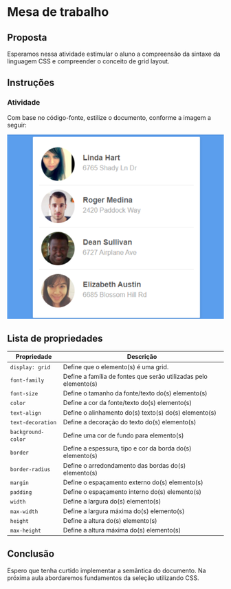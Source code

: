 # Mesa de trabalho

## Proposta 

Esperamos nessa atividade estimular o aluno a compreensão da sintaxe da linguagem CSS e compreender o conceito de grid layout.

## Instruções

### Atividade

Com base no código-fonte, estilize o documento, conforme a imagem a seguir:

![Interface que utilizaremos para atividade](./imagens/1.png)

## Lista de propriedades


| Propriedade      | Descrição                                                             |
|------------------|-----------------------------------------------------------------------|
|`display: grid`   | Define que o elemento(s) é uma grid.                                  |
|`font-family`     | Define a família de fontes que serão utilizadas pelo elemento(s)      |
|`font-size`       | Define o tamanho da fonte/texto do(s) elemento(s)                     |
|`color`           | Define a cor da fonte/texto do(s) elemento(s)                         |
|`text-align`      | Define o alinhamento do(s) texto(s) do(s) elemento(s)                 |
|`text-decoration` | Define a decoração do texto do(s) elemento(s)                         |
|`background-color`| Define uma cor de fundo para elemento(s)                              |
|`border`          | Define a espessura, tipo e cor da borda do(s) elemento(s)             |
|`border-radius`   | Define o arredondamento das bordas do(s) elemento(s)                  |
|`margin`          | Define o espaçamento externo do(s) elemento(s)                        |
|`padding`         | Define o espaçamento interno do(s) elemento(s)                        |
|`width`           | Define a largura do(s) elemento(s)                                    |
|`max-width`       | Define a largura máxima do(s) elemento(s)                             |
|`height`          | Define a altura do(s) elemento(s)                                     |
|`max-height`      | Define a altura máxima do(s) elemento(s)                              |

## Conclusão

Espero que tenha curtido implementar a semântica do documento. Na próxima aula abordaremos fundamentos da seleção utilizando CSS.
